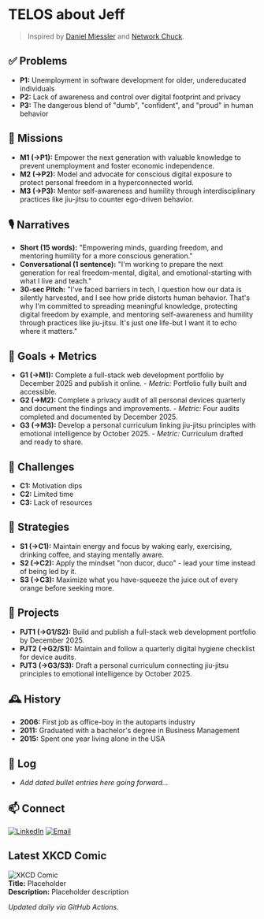# TELOS about Jeff

> Inspired by [Daniel Miessler](https://github.com/danielmiessler/Telos) and
> [Network Chuck](https://github.com/theNetworkChuck/telos).

## ✅ Problems

- **P1:** Unemployment in software development for older, undereducated individuals
- **P2:** Lack of awareness and control over digital footprint and privacy
- **P3:** The dangerous blend of "dumb", "confident", and "proud" in human behavior

## 🎯 Missions

- **M1 (->P1):** Empower the next generation with valuable knowledge to prevent unemployment and foster economic
  independence.
- **M2 (->P2):** Model and advocate for conscious digital exposure to protect personal freedom in a hyperconnected
  world.
- **M3 (->P3):** Mentor self-awareness and humility through interdisciplinary practices like jiu-jitsu to counter
  ego-driven behavior.

## 🎙️ Narratives

- **Short (15 words):** "Empowering minds, guarding freedom, and mentoring humility for a more conscious generation."
- **Conversational (1 sentence):** "I'm working to prepare the next generation for real freedom-mental, digital, and
  emotional-starting with what I live and teach."
- **30-sec Pitch:** "I've faced barriers in tech, I question how our data is silently harvested, and I see how pride
  distorts human behavior. That's why I'm committed to spreading meaningful knowledge, protecting digital freedom by
  example, and mentoring self-awareness and humility through practices like jiu-jitsu. It's just one life-but I want it
  to echo where it matters."

## 🥅 Goals + Metrics

- **G1 (->M1):** Complete a full-stack web development portfolio by December 2025 and publish it online. - _Metric:_
  Portfolio fully built and accessible.
- **G2 (->M2):** Complete a privacy audit of all personal devices quarterly and document the findings and
  improvements. - _Metric:_ Four audits completed and documented by December 2025.
- **G3 (->M3):** Develop a personal curriculum linking jiu-jitsu principles with emotional intelligence by
  October 2025. - _Metric:_ Curriculum drafted and ready to share.

## 🚧 Challenges

- **C1:** Motivation dips
- **C2:** Limited time
- **C3:** Lack of resources

## 🔧 Strategies

- **S1 (->C1):** Maintain energy and focus by waking early, exercising, drinking coffee, and staying mentally aware.
- **S2 (->C2):** Apply the mindset "non ducor, duco" - lead your time instead of being led by it.
- **S3 (->C3):** Maximize what you have-squeeze the juice out of every orange before seeking more.

## 📂 Projects

- **PJT1 (->G1/S2):** Build and publish a full-stack web development portfolio by December 2025.
- **PJT2 (->G2/S1):** Maintain and follow a quarterly digital hygiene checklist for device audits.
- **PJT3 (->G3/S3):** Draft a personal curriculum connecting jiu-jitsu principles to emotional intelligence by
  October 2025.

## 🕰️ History

- **2006:** First job as office-boy in the autoparts industry
- **2011:** Graduated with a bachelor's degree in Business Management
- **2015:** Spent one year living alone in the USA

## 📒 Log

- _Add dated bullet entries here going forward..._

## 📫 Connect

[![LinkedIn](https://img.shields.io/badge/LinkedIn-jefersonfranco-blue?style=flat-square&logo=linkedin)](https://linkedin.com/in/jefersonfranco/)
[![Email](https://img.shields.io/badge/Email-jfranco.adm%40gmail.com-red?style=flat-square&logo=gmail)](mailto:jfranco.adm@gmail.com)

## Latest XKCD Comic

![XKCD Comic](https://xkcd.com)  
**Title:** Placeholder  
**Description:** Placeholder description

_Updated daily via GitHub Actions._
